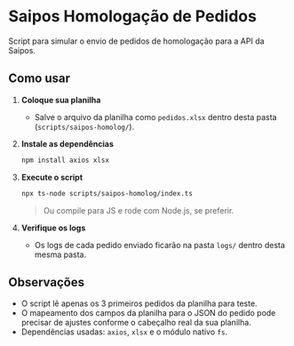# Saipos Homologação de Pedidos

Script para simular o envio de pedidos de homologação para a API da Saipos.

## Como usar

1. **Coloque sua planilha**
   - Salve o arquivo da planilha como `pedidos.xlsx` dentro desta pasta (`scripts/saipos-homolog/`).

2. **Instale as dependências**
   ```bash
   npm install axios xlsx
   ```

3. **Execute o script**
   ```bash
   npx ts-node scripts/saipos-homolog/index.ts
   ```
   > Ou compile para JS e rode com Node.js, se preferir.

4. **Verifique os logs**
   - Os logs de cada pedido enviado ficarão na pasta `logs/` dentro desta mesma pasta.

## Observações
- O script lê apenas os 3 primeiros pedidos da planilha para teste.
- O mapeamento dos campos da planilha para o JSON do pedido pode precisar de ajustes conforme o cabeçalho real da sua planilha.
- Dependências usadas: `axios`, `xlsx` e o módulo nativo `fs`. 